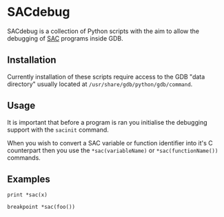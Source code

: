 SACdebug
========

SACdebug is a collection of Python scripts with the aim to allow the debugging of [SAC](http://www.sac-home.org/) programs inside GDB.

## Installation

Currently installation of these scripts require access to the GDB "data directory" usually located at `/usr/share/gdb/python/gdb/command`.

## Usage

It is important that before a program is ran you initialise the debugging support with the `sacinit` command.

When you wish to convert a SAC variable or function identifier into it's C counterpart then you use the `*sac(variableName)` or `*sac(functionName())` commands.

## Examples

`print *sac(x)`

`breakpoint *sac(foo())`